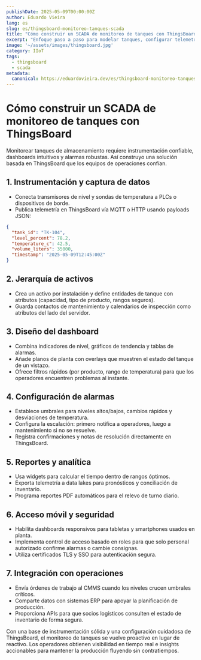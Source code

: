 ```yaml
---
publishDate: 2025-05-09T00:00:00Z
author: Eduardo Vieira
lang: es
slug: es/thingsboard-monitoreo-tanques-scada
title: "Cómo construir un SCADA de monitoreo de tanques con ThingsBoard"
excerpt: "Enfoque paso a paso para modelar tanques, configurar telemetría y entregar dashboards operativos con ThingsBoard."
image: '~/assets/images/thingsboard.jpg'
category: IIoT
tags:
  - thingsboard
  - scada
metadata:
  canonical: https://eduardovieira.dev/es/thingsboard-monitoreo-tanques-scada
---
```


# Cómo construir un SCADA de monitoreo de tanques con ThingsBoard

Monitorear tanques de almacenamiento requiere instrumentación confiable, dashboards intuitivos y alarmas robustas. Así construyo una solución basada en ThingsBoard que los equipos de operaciones confían.

## 1. Instrumentación y captura de datos

- Conecta transmisores de nivel y sondas de temperatura a PLCs o dispositivos de borde.
- Publica telemetría en ThingsBoard vía MQTT o HTTP usando payloads JSON:

```json
{
  "tank_id": "TK-104",
  "level_percent": 78.2,
  "temperature_c": 42.5,
  "volume_liters": 35000,
  "timestamp": "2025-05-09T12:45:00Z"
}
```

## 2. Jerarquía de activos

- Crea un activo por instalación y define entidades de tanque con atributos (capacidad, tipo de producto, rangos seguros).
- Guarda contactos de mantenimiento y calendarios de inspección como atributos del lado del servidor.

## 3. Diseño del dashboard

- Combina indicadores de nivel, gráficos de tendencia y tablas de alarmas.
- Añade planos de planta con overlays que muestren el estado del tanque de un vistazo.
- Ofrece filtros rápidos (por producto, rango de temperatura) para que los operadores encuentren problemas al instante.

## 4. Configuración de alarmas

- Establece umbrales para niveles altos/bajos, cambios rápidos y desviaciones de temperatura.
- Configura la escalación: primero notifica a operadores, luego a mantenimiento si no se resuelve.
- Registra confirmaciones y notas de resolución directamente en ThingsBoard.

## 5. Reportes y analítica

- Usa widgets para calcular el tiempo dentro de rangos óptimos.
- Exporta telemetría a data lakes para pronósticos y conciliación de inventario.
- Programa reportes PDF automáticos para el relevo de turno diario.

## 6. Acceso móvil y seguridad

- Habilita dashboards responsivos para tabletas y smartphones usados en planta.
- Implementa control de acceso basado en roles para que solo personal autorizado confirme alarmas o cambie consignas.
- Utiliza certificados TLS y SSO para autenticación segura.

## 7. Integración con operaciones

- Envía órdenes de trabajo al CMMS cuando los niveles crucen umbrales críticos.
- Comparte datos con sistemas ERP para apoyar la planificación de producción.
- Proporciona APIs para que socios logísticos consulten el estado de inventario de forma segura.

Con una base de instrumentación sólida y una configuración cuidadosa de ThingsBoard, el monitoreo de tanques se vuelve proactivo en lugar de reactivo. Los operadores obtienen visibilidad en tiempo real e insights accionables para mantener la producción fluyendo sin contratiempos.
